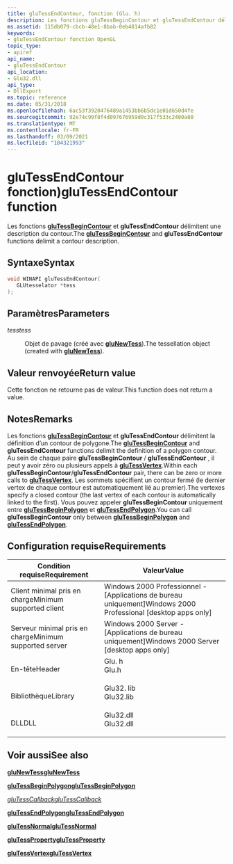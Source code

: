 ```yaml
---
title: gluTessEndContour, fonction (Glu. h)
description: Les fonctions gluTessBeginContour et gluTessEndContour délimitent une description du contour. | gluTessEndContour, fonction (Glu. h)
ms.assetid: 115db079-cbcb-48e1-8bab-0eb4814afb82
keywords:
- gluTessEndContour fonction OpenGL
topic_type:
- apiref
api_name:
- gluTessEndContour
api_location:
- Glu32.dll
api_type:
- DllExport
ms.topic: reference
ms.date: 05/31/2018
ms.openlocfilehash: 6ac53f3920476489a1453bb6b5dc1e01d650d4fe
ms.sourcegitcommit: 92e74c99f8f4d097676959d0c317f533c2400a80
ms.translationtype: MT
ms.contentlocale: fr-FR
ms.lasthandoff: 03/09/2021
ms.locfileid: "104321993"
---
```

# <a name="glutessendcontour-function"></a><span data-ttu-id="407ee-105">gluTessEndContour fonction)</span><span class="sxs-lookup"><span data-stu-id="407ee-105">gluTessEndContour function</span></span>

<span data-ttu-id="407ee-106">Les fonctions [**gluTessBeginContour**](glutessbegincontour.md) et **gluTessEndContour** délimitent une description du contour.</span><span class="sxs-lookup"><span data-stu-id="407ee-106">The [**gluTessBeginContour**](glutessbegincontour.md) and **gluTessEndContour** functions delimit a contour description.</span></span>

## <a name="syntax"></a><span data-ttu-id="407ee-107">Syntaxe</span><span class="sxs-lookup"><span data-stu-id="407ee-107">Syntax</span></span>


```C++
void WINAPI gluTessEndContour(
   GLUtesselator *tess
);
```



## <a name="parameters"></a><span data-ttu-id="407ee-108">Paramètres</span><span class="sxs-lookup"><span data-stu-id="407ee-108">Parameters</span></span>

<dl> <dt>

<span data-ttu-id="407ee-109">*tess*</span><span class="sxs-lookup"><span data-stu-id="407ee-109">*tess*</span></span> 
</dt> <dd>

<span data-ttu-id="407ee-110">Objet de pavage (créé avec [**gluNewTess**](glunewtess.md)).</span><span class="sxs-lookup"><span data-stu-id="407ee-110">The tessellation object (created with [**gluNewTess**](glunewtess.md)).</span></span>

</dd> </dl>

## <a name="return-value"></a><span data-ttu-id="407ee-111">Valeur renvoyée</span><span class="sxs-lookup"><span data-stu-id="407ee-111">Return value</span></span>

<span data-ttu-id="407ee-112">Cette fonction ne retourne pas de valeur.</span><span class="sxs-lookup"><span data-stu-id="407ee-112">This function does not return a value.</span></span>

## <a name="remarks"></a><span data-ttu-id="407ee-113">Notes</span><span class="sxs-lookup"><span data-stu-id="407ee-113">Remarks</span></span>

<span data-ttu-id="407ee-114">Les fonctions [**gluTessBeginContour**](glutessbegincontour.md) et **gluTessEndContour** délimitent la définition d’un contour de polygone.</span><span class="sxs-lookup"><span data-stu-id="407ee-114">The [**gluTessBeginContour**](glutessbegincontour.md) and **gluTessEndContour** functions delimit the definition of a polygon contour.</span></span> <span data-ttu-id="407ee-115">Au sein de chaque paire **gluTessBeginContour** / **gluTessEndContour** , il peut y avoir zéro ou plusieurs appels à [**gluTessVertex**](glutessvertex.md).</span><span class="sxs-lookup"><span data-stu-id="407ee-115">Within each **gluTessBeginContour**/**gluTessEndContour** pair, there can be zero or more calls to [**gluTessVertex**](glutessvertex.md).</span></span> <span data-ttu-id="407ee-116">Les sommets spécifient un contour fermé (le dernier vertex de chaque contour est automatiquement lié au premier).</span><span class="sxs-lookup"><span data-stu-id="407ee-116">The vertexes specify a closed contour (the last vertex of each contour is automatically linked to the first).</span></span> <span data-ttu-id="407ee-117">Vous pouvez appeler **gluTessBeginContour** uniquement entre [**gluTessBeginPolygon**](glutessbeginpolygon.md) et [**gluTessEndPolygon**](glutessendpolygon.md).</span><span class="sxs-lookup"><span data-stu-id="407ee-117">You can call **gluTessBeginContour** only between [**gluTessBeginPolygon**](glutessbeginpolygon.md) and [**gluTessEndPolygon**](glutessendpolygon.md).</span></span>

## <a name="requirements"></a><span data-ttu-id="407ee-118">Configuration requise</span><span class="sxs-lookup"><span data-stu-id="407ee-118">Requirements</span></span>



| <span data-ttu-id="407ee-119">Condition requise</span><span class="sxs-lookup"><span data-stu-id="407ee-119">Requirement</span></span> | <span data-ttu-id="407ee-120">Valeur</span><span class="sxs-lookup"><span data-stu-id="407ee-120">Value</span></span> |
|-------------------------------------|--------------------------------------------------------------------------------------|
| <span data-ttu-id="407ee-121">Client minimal pris en charge</span><span class="sxs-lookup"><span data-stu-id="407ee-121">Minimum supported client</span></span><br/> | <span data-ttu-id="407ee-122">Windows 2000 Professionnel - \[Applications de bureau uniquement\]</span><span class="sxs-lookup"><span data-stu-id="407ee-122">Windows 2000 Professional \[desktop apps only\]</span></span><br/>                           |
| <span data-ttu-id="407ee-123">Serveur minimal pris en charge</span><span class="sxs-lookup"><span data-stu-id="407ee-123">Minimum supported server</span></span><br/> | <span data-ttu-id="407ee-124">Windows 2000 Server - \[Applications de bureau uniquement\]</span><span class="sxs-lookup"><span data-stu-id="407ee-124">Windows 2000 Server \[desktop apps only\]</span></span><br/>                                 |
| <span data-ttu-id="407ee-125">En-tête</span><span class="sxs-lookup"><span data-stu-id="407ee-125">Header</span></span><br/>                   | <dl> <span data-ttu-id="407ee-126"><dt>Glu. h</dt></span><span class="sxs-lookup"><span data-stu-id="407ee-126"><dt>Glu.h</dt></span></span> </dl>     |
| <span data-ttu-id="407ee-127">Bibliothèque</span><span class="sxs-lookup"><span data-stu-id="407ee-127">Library</span></span><br/>                  | <dl> <span data-ttu-id="407ee-128"><dt>Glu32. lib</dt></span><span class="sxs-lookup"><span data-stu-id="407ee-128"><dt>Glu32.lib</dt></span></span> </dl> |
| <span data-ttu-id="407ee-129">DLL</span><span class="sxs-lookup"><span data-stu-id="407ee-129">DLL</span></span><br/>                      | <dl> <span data-ttu-id="407ee-130"><dt>Glu32.dll</dt></span><span class="sxs-lookup"><span data-stu-id="407ee-130"><dt>Glu32.dll</dt></span></span> </dl> |



## <a name="see-also"></a><span data-ttu-id="407ee-131">Voir aussi</span><span class="sxs-lookup"><span data-stu-id="407ee-131">See also</span></span>

<dl> <dt>

[<span data-ttu-id="407ee-132">**gluNewTess**</span><span class="sxs-lookup"><span data-stu-id="407ee-132">**gluNewTess**</span></span>](glunewtess.md)
</dt> <dt>

[<span data-ttu-id="407ee-133">**gluTessBeginPolygon**</span><span class="sxs-lookup"><span data-stu-id="407ee-133">**gluTessBeginPolygon**</span></span>](glutessbeginpolygon.md)
</dt> <dt>

[<span data-ttu-id="407ee-134">*gluTessCallback*</span><span class="sxs-lookup"><span data-stu-id="407ee-134">*gluTessCallback*</span></span>](glutess.md)
</dt> <dt>

[<span data-ttu-id="407ee-135">**gluTessEndPolygon**</span><span class="sxs-lookup"><span data-stu-id="407ee-135">**gluTessEndPolygon**</span></span>](glutessendpolygon.md)
</dt> <dt>

[<span data-ttu-id="407ee-136">**gluTessNormal**</span><span class="sxs-lookup"><span data-stu-id="407ee-136">**gluTessNormal**</span></span>](glutessnormal.md)
</dt> <dt>

[<span data-ttu-id="407ee-137">**gluTessProperty**</span><span class="sxs-lookup"><span data-stu-id="407ee-137">**gluTessProperty**</span></span>](glutessproperty.md)
</dt> <dt>

[<span data-ttu-id="407ee-138">**gluTessVertex**</span><span class="sxs-lookup"><span data-stu-id="407ee-138">**gluTessVertex**</span></span>](glutessvertex.md)
</dt> </dl>

 

 






